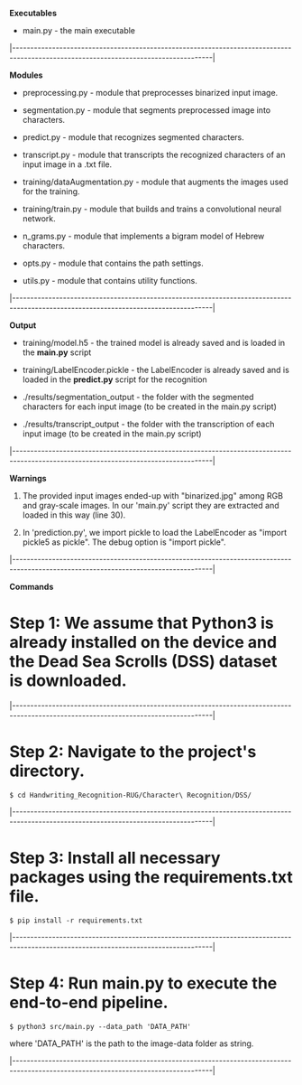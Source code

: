 **Executables**

  - main.py - the main executable

|-------------------------------------------------------------------------------------------------------------------------------------|

**Modules**

  - preprocessing.py - module that preprocesses binarized input image.
  - segmentation.py - module that segments preprocessed image into characters.
  - predict.py - module that recognizes segmented characters.
  - transcript.py - module that transcripts the recognized characters of an input image in a .txt file.
  
  - training/dataAugmentation.py - module that augments the images used for the training.
  - training/train.py - module that builds and trains a convolutional neural network. 
  - n_grams.py - module that implements a bigram model of Hebrew characters.
  
  - opts.py - module that contains the path settings.
  - utils.py - module that contains utility functions.

|-------------------------------------------------------------------------------------------------------------------------------------|

**Output**

  - training/model.h5 - the trained model is already saved and is loaded in the **main.py** script
  - training/LabelEncoder.pickle - the LabelEncoder is already saved and is loaded in the **predict.py** script for the recognition
  
  - ./results/segmentation_output - the folder with the segmented characters for each input image (to be created in the main.py script)
  - ./results/transcript_output - the folder with the transcription of each input image (to be created in the main.py script)

|-------------------------------------------------------------------------------------------------------------------------------------|

**Warnings**

 1. The provided input images ended-up with "binarized.jpg" among RGB and gray-scale images. In our 'main.py' script they are
    extracted and loaded in this way (line 30).
 
 2. In 'prediction.py', we import pickle to load the LabelEncoder as "import pickle5 as pickle". The debug option is "import pickle". 

|-------------------------------------------------------------------------------------------------------------------------------------|

**Commands** 

# Step 1: We assume that Python3 is already installed on the device and the Dead Sea Scrolls (DSS) dataset is downloaded.

|-------------------------------------------------------------------------------------------------------------------------------------|

# Step 2: Navigate to the project's directory.

	$ cd Handwriting_Recognition-RUG/Character\ Recognition/DSS/
	
|-------------------------------------------------------------------------------------------------------------------------------------|

# Step 3: Install all necessary packages using the requirements.txt file.

	$ pip install -r requirements.txt
	
|-------------------------------------------------------------------------------------------------------------------------------------|
	
# Step 4: Run main.py to execute the end-to-end pipeline.

	$ python3 src/main.py --data_path 'DATA_PATH'
	
  where 'DATA_PATH' is the path to the image-data folder as string.

|-------------------------------------------------------------------------------------------------------------------------------------|

